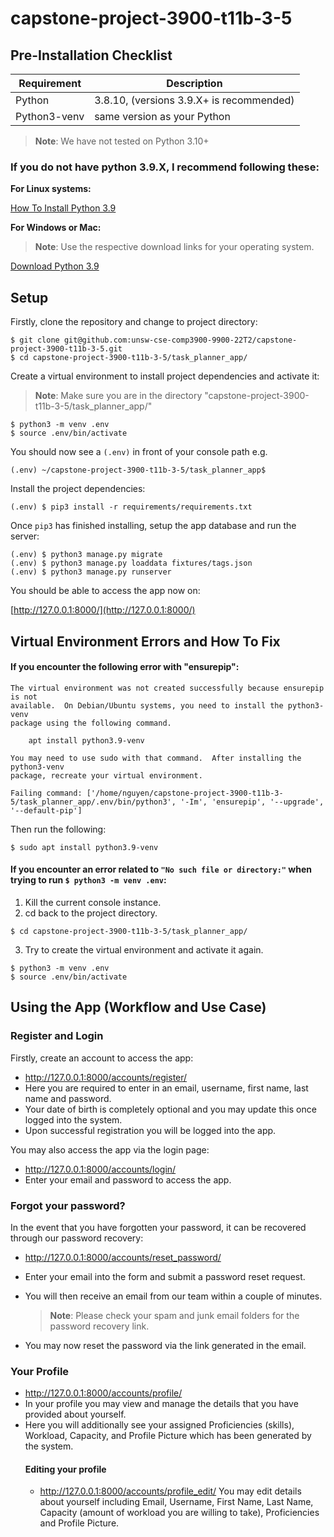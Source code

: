 # capstone-project-3900-t11b-3-5
## Pre-Installation Checklist
|         Requirement       |Description                                                          |
|---------------------------|---------------------------------------------------------------------|
|Python                     |3.8.10, (versions 3.9.X+ is recommended)                             |
|Python3-venv               |same version as your Python                                          |
> **Note**:  We have not tested on Python 3.10+
### If you do not have python 3.9.X, I recommend following these:
**For Linux systems:**

[How To Install Python 3.9](https://tecadmin.net/how-to-install-python-3-9-on-ubuntu-18-04/)

**For Windows or Mac:**

> **Note**: Use the respective download links for your operating system.

[Download Python 3.9](https://www.python.org/downloads/release/python-390/)
## Setup

Firstly, clone the repository and change to project directory:
```console
$ git clone git@github.com:unsw-cse-comp3900-9900-22T2/capstone-project-3900-t11b-3-5.git
$ cd capstone-project-3900-t11b-3-5/task_planner_app/
```
Create a virtual environment to install project dependencies and activate it:
> **Note**: Make sure you are in the directory "capstone-project-3900-t11b-3-5/task_planner_app/"

```console
$ python3 -m venv .env 
$ source .env/bin/activate
```
You should now see a `(.env)` in front of your console path e.g.
```console
(.env) ~/capstone-project-3900-t11b-3-5/task_planner_app$
```
Install the project dependencies:
```console
(.env) $ pip3 install -r requirements/requirements.txt
```
Once `pip3` has finished installing, setup the app database and run the server:
```console
(.env) $ python3 manage.py migrate
(.env) $ python3 manage.py loaddata fixtures/tags.json 
(.env) $ python3 manage.py runserver 
```
You should be able to access the app now on:

[http://127.0.0.1:8000/](http://127.0.0.1:8000/)

## Virtual Environment Errors and How To Fix
#### If you encounter the following error with "ensurepip":
```
The virtual environment was not created successfully because ensurepip is not
available.  On Debian/Ubuntu systems, you need to install the python3-venv
package using the following command.

    apt install python3.9-venv

You may need to use sudo with that command.  After installing the python3-venv
package, recreate your virtual environment.

Failing command: ['/home/nguyen/capstone-project-3900-t11b-3-5/task_planner_app/.env/bin/python3', '-Im', 'ensurepip', '--upgrade', '--default-pip']
```
Then run the following:
```console
$ sudo apt install python3.9-venv
```
#### If you encounter an error related to ` "No such file or directory:" ` when trying to run `$ python3 -m venv .env`:

 1. Kill the current console instance.
 2. cd back to the project directory.
```console
$ cd capstone-project-3900-t11b-3-5/task_planner_app/
```
3. Try to create the virtual environment and activate it again.	
```console
$ python3 -m venv .env
$ source .env/bin/activate
```

## Using the App (Workflow and Use Case)
### Register and Login
Firstly, create an account to access the app:
* http://127.0.0.1:8000/accounts/register/
* Here you are required to enter in an email, username, first name, last name and password. 
* Your date of birth is completely optional and you may update this once logged into the system.
* Upon successful registration you will be logged into the app.

You may also access the app via the login page:
* http://127.0.0.1:8000/accounts/login/
* Enter your email and password to access the app.

### Forgot your password?
In the event that you have forgotten your password, it can be recovered through our password recovery:
* http://127.0.0.1:8000/accounts/reset_password/
* Enter your email into the form and submit a password reset request.
* You will then receive an email from our team within a couple of minutes.
	> **Note**: Please check your spam and junk email folders for the password recovery link.
	
* You may now reset the password via the link generated in the email.

### Your Profile
* http://127.0.0.1:8000/accounts/profile/
* In your profile you may view and manage the details that you have provided about yourself. 
* Here you will additionally see your assigned Proficiencies (skills), Workload, Capacity, and Profile Picture which has been generated by the system.
	#### Editing your profile
	* http://127.0.0.1:8000/accounts/profile_edit/
	You may edit details about yourself including Email, Username, First Name, Last Name, Capacity (amount of 			workload you are willing to take), Proficiencies and Profile Picture.



